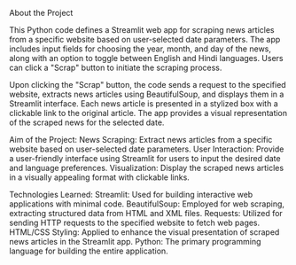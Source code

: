 About the Project

This Python code defines a Streamlit web app for scraping news articles from a specific website based on user-selected date parameters. The app includes input fields for choosing the year, month, and day of the news, along with an option to toggle between English and Hindi languages. Users can click a "Scrap" button to initiate the scraping process.

Upon clicking the "Scrap" button, the code sends a request to the specified website, extracts news articles using BeautifulSoup, and displays them in a Streamlit interface. Each news article is presented in a stylized box with a clickable link to the original article. The app provides a visual representation of the scraped news for the selected date.

Aim of the Project:
News Scraping: Extract news articles from a specific website based on user-selected date parameters.
User Interaction: Provide a user-friendly interface using Streamlit for users to input the desired date and language preferences.
Visualization: Display the scraped news articles in a visually appealing format with clickable links.

Technologies Learned:
Streamlit: Used for building interactive web applications with minimal code.
BeautifulSoup: Employed for web scraping, extracting structured data from HTML and XML files.
Requests: Utilized for sending HTTP requests to the specified website to fetch web pages.
HTML/CSS Styling: Applied to enhance the visual presentation of scraped news articles in the Streamlit app.
Python: The primary programming language for building the entire application.
